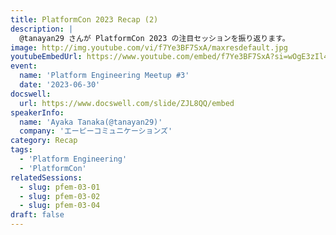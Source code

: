 ```yaml
---
title: PlatformCon 2023 Recap (2)
description: |
  @tanayan29 さんが PlatformCon 2023 の注目セッションを振り返ります。
image: http://img.youtube.com/vi/f7Ye3BF7SxA/maxresdefault.jpg
youtubeEmbedUrl: https://www.youtube.com/embed/f7Ye3BF7SxA?si=wOgE3zIl407EqN0L
event:
  name: 'Platform Engineering Meetup #3'
  date: '2023-06-30'
docswell:
  url: https://www.docswell.com/slide/ZJL8QQ/embed
speakerInfo:
  name: 'Ayaka Tanaka(@tanayan29)'
  company: 'エーピーコミュニケーションズ'
category: Recap
tags:
  - 'Platform Engineering'
  - 'PlatformCon'
relatedSessions:
  - slug: pfem-03-01
  - slug: pfem-03-02
  - slug: pfem-03-04
draft: false
---
```

